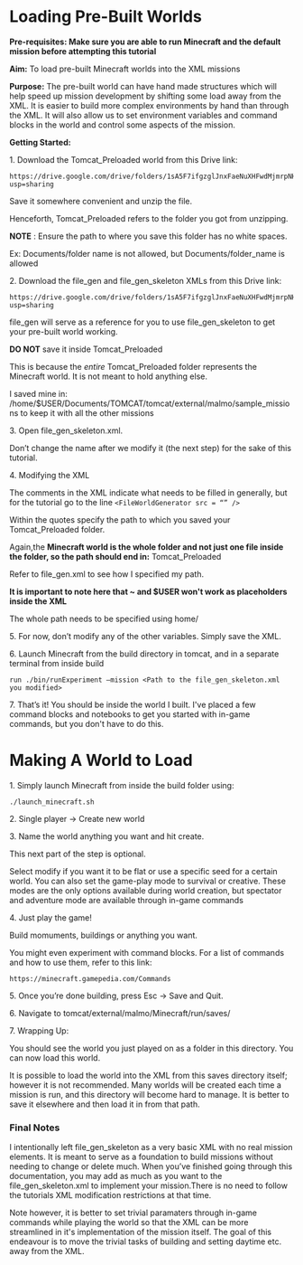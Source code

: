<h1>  Loading Pre-Built Worlds </h1>

**Pre-requisites: Make sure you are able to run Minecraft and the default mission before attempting this tutorial**

**Aim:** To load pre-built Minecraft worlds into the XML missions </h3> 

**Purpose:**  The pre-built world can have hand made structures which will help speed up mission development by shifting some load away from the XML. It is easier to build more complex environments by hand than through the XML. It will also allow us to set environment variables and command blocks in the world and control some aspects of the mission.


**Getting Started:**

1\. Download the Tomcat_Preloaded world from this Drive link: 

    https://drive.google.com/drive/folders/1sA5F7ifgzglJnxFaeNuXHFwdMjmrpNHB?usp=sharing

Save it somewhere convenient and unzip the file. 

Henceforth, Tomcat_Preloaded refers to the folder you got from unzipping.
	
**NOTE** : Ensure the path to where you save this folder has no white spaces.

Ex:  Documents/folder name is not allowed, but Documents/folder_name is allowed


2\. Download the file_gen and file_gen_skeleton XMLs from this Drive link:

    https://drive.google.com/drive/folders/1sA5F7ifgzglJnxFaeNuXHFwdMjmrpNHB?usp=sharing

file_gen will serve as a reference for you to use file_gen_skeleton to get your pre-built world working.

**DO NOT** save it inside  Tomcat_Preloaded

This is because the _entire_ Tomcat_Preloaded folder represents the Minecraft world. It is not meant to hold anything else.

I saved mine in: 
/home/$USER/Documents/TOMCAT/tomcat/external/malmo/sample_missions to keep it with all the other missions


3\.	Open file_gen_skeleton.xml.

Don’t change the name after we modify it (the next step) for the sake of this tutorial.


4\.	Modifying the XML

The comments in the XML indicate what needs to be filled in generally, but for
the tutorial go to the line `<FileWorldGenerator src = “” />`

Within the quotes specify the path to which you saved your Tomcat_Preloaded folder.

Again,the **Minecraft world is the whole folder and not just one file inside the folder, so the path should end in:** Tomcat_Preloaded
	
Refer to file_gen.xml to see how I specified my path. 

**It is important to note here that ~ and $USER won't work as placeholders inside the XML**

The whole path needs to be specified using home/<your username>


5\. For now, don’t modify any of the other variables. Simply save the XML.


6\. Launch Minecraft from the build directory in tomcat, and in a separate terminal from inside build
    
    run ./bin/runExperiment –mission <Path to the file_gen_skeleton.xml you modified>


7\.	That’s it! You should be inside the world I built. I've placed a few
command blocks and notebooks to get you started with in-game commands, but you
don't have to do this.




<h1> Making A  World to Load </h1>

1\.	Simply launch Minecraft from inside the build folder using:

    ./launch_minecraft.sh


2\.	Single player →  Create new world


3\.	Name the world anything you want and hit create.

This next part of the step is optional. 

Select modify if you want it to be flat or use a specific seed for a certain world.
You can also set the game-play mode to survival or creative.
These modes are the  only options available during world creation, but spectator and adventure mode are available through in-game commands


4\.	Just play the game!

Build momuments, buildings or anything you want.

You might even experiment with command blocks. For a list of commands and how to use them, refer to this link:

    https://minecraft.gamepedia.com/Commands


5\.	Once you’re done building, press Esc ->  Save and Quit.


6\. Navigate to tomcat/external/malmo/Minecraft/run/saves/


7\. Wrapping Up:

You should see the world you just played on as a folder in this directory.  You can now load this world. 

It is possible to load the world into the XML from this saves directory itself; however it is not recommended. 
Many worlds will be created each time a mission is run, and this directory will become hard to manage.
It is better to save it elsewhere and then load it in from that path.




<h3> Final Notes </h3>

I intentionally left file_gen_skeleton as a very basic XML with no real mission elements. It is meant to serve as a foundation to build missions without needing to change or delete much.
When you’ve finished going through this documentation, you may add as much as you want to the file_gen_skeleton.xml to implement your mission.There is no need to follow
the tutorials XML modification restrictions at that time.

Note however, it is better to set trivial paramaters through in-game commands while playing the world so that the XML can be more streamlined in it's implementation of the mission itself. The goal of this endeavour is to move the trivial tasks of building and setting daytime etc. away from the XML.
